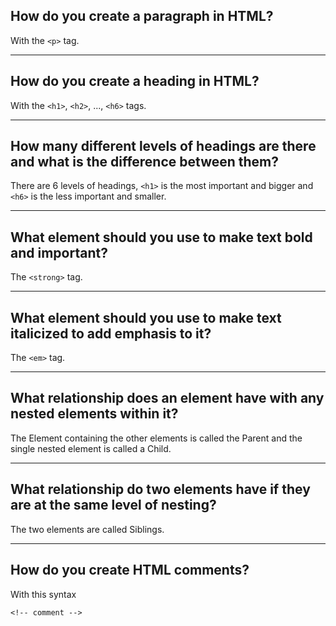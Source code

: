 ## **How do you create a paragraph in HTML?**

With the `<p>` tag.

---

## **How do you create a heading in HTML?**

With the `<h1>`, `<h2>`, ..., `<h6>` tags.

---

## **How many different levels of headings are there and what is the difference between them?**

There are 6 levels of headings, `<h1>` is the most important and bigger and `<h6>` is the less important and smaller.

---

## **What element should you use to make text bold and important?**

The `<strong>` tag.

---

## **What element should you use to make text italicized to add emphasis to it?**

The `<em>` tag.

---

## **What relationship does an element have with any nested elements within it?**

The Element containing the other elements is called the Parent and the single nested element is called a Child.

---

## **What relationship do two elements have if they are at the same level of nesting?**

The two elements are called Siblings.

---

## **How do you create HTML comments?**

With this syntax

`<!-- comment -->`
